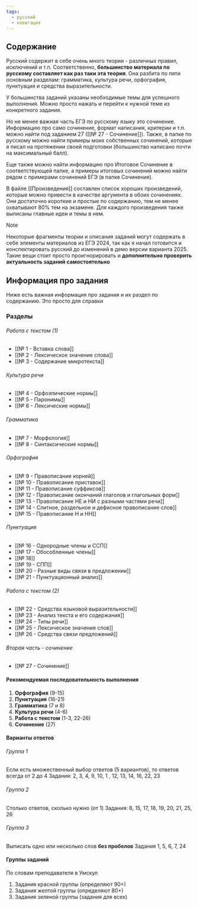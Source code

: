 ```yaml
---
tags:
  - русский
  - навигация
---
```

## Содержание

Русский содержит в себе очень много теории - различных правил, исключений и т.п. Соответственно, **большинство материала по русскому составляет как раз таки эта теория**. Она разбита по пяти основным разделам: грамматика, культура речи, орфография, пунктуация и средства выразительности.

У большинства заданий указаны необходимые темы для успешного выполнения. Можно просто нажать и перейти к нужной теме из конкретного задания.

Но не менее важная часть ЕГЭ по русскому языку это сочинение. Информацию про само сочинение, формат написания, критерии и т.п. можно найти под заданием 27 ([[№ 27 - Сочинение]]). Также, в папке по русскому можно найти примеры моих собственных сочинений, которые я писал на протяжении своей подготовки (большинство написано почти на максимальный балл). 

Еще также можно найти информацию про Итоговое Сочинение в соответствующей папке, а примеры итоговых сочинений можно найти рядом с примерами сочинений ЕГЭ (в папке Сочинения).

В файле [[Произведения]] составлен список хороших произведений, которые можно привести в качестве аргумента в обоих сочинениях. Они достаточно короткие и простые по содержанию, тем не менее охватывают 80% тем на экзамене. Для каждого произведения также выписаны главные идеи и темы в нем.

> [!NOTE]
> Некоторые фрагменты теории и описания заданий могут содержать в себе элементы материалов из ЕГЭ 2024, так как я начал готовится и конспектировать русский до изменений в демо версии варианта 2025. Такие вещи стоит просто проигнорировать и **дополнительно проверить актуальность заданий самостоятельно**

## Информация про задания

Ниже есть важная информация про задания и их раздел по содержанию. Это просто для справки

### Разделы

###### Работа с текстом (1)
- [[№ 1 - Вставка слова]]
- [[№ 2 - Лексическое значение слова]]
- [[№ 3 - Содержание микротекста]]

###### Культура речи
- [[№ 4 - Орфоэпические нормы]]
- [[№ 5 - Паронимы]]
- [[№ 6 - Лексические нормы]]

###### Грамматика
- [[№ 7 - Морфология]]
- [[№ 8 - Синтаксические нормы]]

###### Орфография
- [[№ 9 - Правописание корней]]
- [[№ 10 - Правописание приставок]]
- [[№ 11 - Правописание суффиксов]]
- [[№ 12 - Правописание окончаний глаголов и глагольных форм]]
- [[№ 13 - Правописание НЕ и НИ с разными частями речи]]
- [[№ 14 - Слитное, раздельное и дефисное правописание слов]]
- [[№ 15 - Правописание Н и НН]]

###### Пунктуация
- [[№ 16 - Однородные члены и ССП]]
- [[№ 17 - Обособленные члены]]
- [[№ 18]]
- [[№ 19 - СПП]]
- [[№ 20 - Разные виды связи в предложении]]
- [[№ 21 - Пунктуационный анализ]]

###### Работа с текстом (2)
- [[№ 22 - Средства языковой выразительности]]
- [[№ 23 - Анализ текста и его содержания]]
- [[№ 24 - Типы речи]]
- [[№ 25 - Лексическое значение слов]]
- [[№ 26 - Средства связи предложений]]

###### Вторая часть - сочинение
- [[№ 27 - Сочинение]]

#### Рекомендуемая последовательность выполнения
1. **Орфография** (9-15)
2. **Пунктуация** (16-21)
3. **Грамматика** (7 и 8)
4. **Культура речи** (4-6)
5. **Работа с текстом** (1-3, 22-26)
6. **Сочинение** (27)

#### Варианты ответов

###### Группа 1
Если есть множественный выбор ответов (5 вариантов), то ответов всегда от 2 до 4
Задания: 2, 3, 4, 9, 10, 1 , 12, 13, 14, 16, 22, 23

###### Группа 2
Столько ответов, сколько нужно (от 1)
Задания: 8, 15, 17, 18, 19, 20, 21, 25, 26

###### Группа 3
Выписать одно или несколько слов **без пробелов** 
Задания 1, 5, 6, 7, 24

#### Группы заданий
По словам преподавателя в Умскул
1. Задания красной группы (определяют 90+)
2. Задания желтой группы (определяют 80+)
3. Задания зеленой группы (задания для всех)